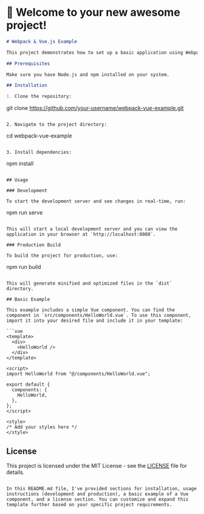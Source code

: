 # 🚀 Welcome to your new awesome project!

```markdown
# Webpack & Vue.js Example

This project demonstrates how to set up a basic application using Webpack and Vue.js.

## Prerequisites

Make sure you have Node.js and npm installed on your system.

## Installation

1. Clone the repository:

   ```
   git clone https://github.com/your-username/webpack-vue-example.git
   ```

2. Navigate to the project directory:

   ```
   cd webpack-vue-example
   ```

3. Install dependencies:

   ```
   npm install
   ```

## Usage

### Development

To start the development server and see changes in real-time, run:

```
npm run serve
```

This will start a local development server and you can view the application in your browser at `http://localhost:8080`.

### Production Build

To build the project for production, use:

```
npm run build
```

This will generate minified and optimized files in the `dist` directory.

## Basic Example

This example includes a simple Vue component. You can find the component in `src/components/HelloWorld.vue`. To use this component, import it into your desired file and include it in your template:

```vue
<template>
  <div>
    <HelloWorld />
  </div>
</template>

<script>
import HelloWorld from "@/components/HelloWorld.vue";

export default {
  components: {
    HelloWorld,
  },
};
</script>

<style>
/* Add your styles here */
</style>
```

## License

This project is licensed under the MIT License - see the [LICENSE](LICENSE) file for details.
```

In this README.md file, I've provided sections for installation, usage instructions (development and production), a basic example of a Vue component, and a license section. You can customize and expand this template further based on your specific project requirements.